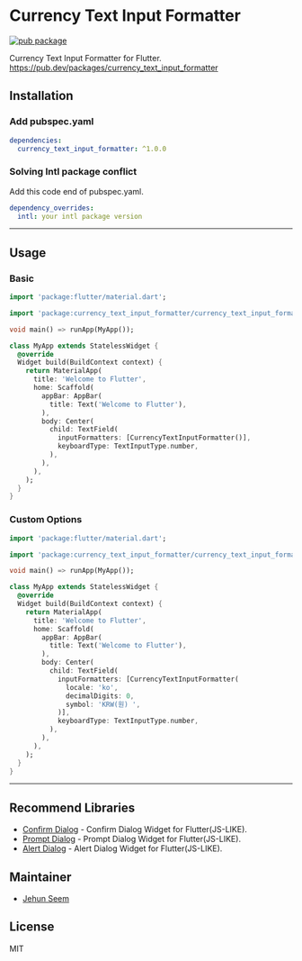 # Currency Text Input Formatter

[![pub package](https://img.shields.io/pub/v/currency_text_input_formatter.svg)](https://pub.dartlang.org/packages/currency_text_input_formatter)

Currency Text Input Formatter for Flutter.
https://pub.dev/packages/currency_text_input_formatter

## Installation

### Add pubspec.yaml
``` yaml
dependencies:
  currency_text_input_formatter: ^1.0.0
```
### Solving Intl package conflict
Add this code end of pubspec.yaml.
``` yaml
dependency_overrides:
  intl: your intl package version
```

---
## Usage

### Basic
``` dart
import 'package:flutter/material.dart';

import 'package:currency_text_input_formatter/currency_text_input_formatter.dart';

void main() => runApp(MyApp());

class MyApp extends StatelessWidget {
  @override
  Widget build(BuildContext context) {
    return MaterialApp(
      title: 'Welcome to Flutter',
      home: Scaffold(
        appBar: AppBar(
          title: Text('Welcome to Flutter'),
        ),
        body: Center(
          child: TextField(
            inputFormatters: [CurrencyTextInputFormatter()],
            keyboardType: TextInputType.number,
          ),
        ),
      ),
    );
  }
}
```

### Custom Options
``` dart
import 'package:flutter/material.dart';

import 'package:currency_text_input_formatter/currency_text_input_formatter.dart';

void main() => runApp(MyApp());

class MyApp extends StatelessWidget {
  @override
  Widget build(BuildContext context) {
    return MaterialApp(
      title: 'Welcome to Flutter',
      home: Scaffold(
        appBar: AppBar(
          title: Text('Welcome to Flutter'),
        ),
        body: Center(
          child: TextField(
            inputFormatters: [CurrencyTextInputFormatter(
              locale: 'ko',
              decimalDigits: 0,
              symbol: 'KRW(원) ',
            )],
            keyboardType: TextInputType.number,
          ),
        ),
      ),
    );
  }
}
```
---
## Recommend Libraries

- [Confirm Dialog](https://github.com/gtgalone/confirm_dialog) - Confirm Dialog Widget for Flutter(JS-LIKE).
- [Prompt Dialog](https://github.com/gtgalone/prompt_dialog) - Prompt Dialog Widget for Flutter(JS-LIKE).
- [Alert Dialog](https://github.com/gtgalone/alert_dialog) - Alert Dialog Widget for Flutter(JS-LIKE).

## Maintainer

- [Jehun Seem](https://github.com/gtgalone)

## License

MIT
